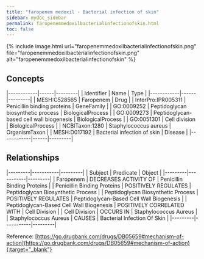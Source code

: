 ```yaml
---
title: "faropenem medoxil - Bacterial infection of skin"
sidebar: mydoc_sidebar
permalink: faropenemmedoxilbacterialinfectionofskin.html
toc: false 
---
```


{% include image.html url="faropenemmedoxilbacterialinfectionofskin.png" file="faropenemmedoxilbacterialinfectionofskin.png" alt="faropenemmedoxilbacterialinfectionofskin" %}

## Concepts

|------------|------|---------|
| Identifier | Name | Type    |
|------------|------|---------|
| MESH:C528565 | Faropenem | Drug |
| InterPro:IPR005311 | Penicillin binding proteins | GeneFamily |
| GO:0009252 | Peptidoglycan biosynthetic process | BiologicalProcess |
| GO:0009273 | Peptidoglycan-based cell wall biogenesis | BiologicalProcess |
| GO:0051301 | Cell division | BiologicalProcess |
| NCBITaxon:1280 | Staphylococcus aureus | OrganismTaxon |
| MESH:D017192 | Bacterial infection of skin | Disease |
|------------|------|---------|

## Relationships

|---------|-----------|---------|
| Subject | Predicate | Object  |
|---------|-----------|---------|
| Faropenem | DECREASES ACTIVITY OF | Penicillin Binding Proteins |
| Penicillin Binding Proteins | POSITIVELY REGULATES | Peptidoglycan Biosynthetic Process |
| Peptidoglycan Biosynthetic Process | POSITIVELY REGULATES | Peptidoglycan-Based Cell Wall Biogenesis |
| Peptidoglycan-Based Cell Wall Biogenesis | POSITIVELY CORRELATED WITH | Cell Division |
| Cell Division | OCCURS IN | Staphylococcus Aureus |
| Staphylococcus Aureus | CAUSES | Bacterial Infection Of Skin |
|---------|-----------|---------|

Reference: [https://go.drugbank.com/drugs/DB05659#mechanism-of-action](https://go.drugbank.com/drugs/DB05659#mechanism-of-action){:target="_blank"}